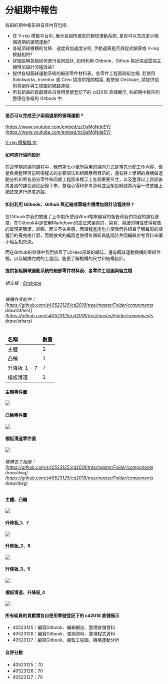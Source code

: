 # 分組期中報告

各組的期中報告與自評內容包括:

* 在 V-rep 模擬平台中, 展示各組所選定的鋼球運動系統, 是否可以完成至少兩個週期的循環運動?
* 各組頂球機構的位移、速度與加速度分析, 手動運算是否與程式驗算或 V-rep 模擬相符?
* 詳細說明各組如何進行協同設計, 如何利用 Gitbook、Github 與近端或雲端主機增加設計流程效益?
* 提供各組鋼球運動系統的細部零件材料表、各零件工程圖與組立檔, 若使用 Solidworks, Inventor 或 Creo 請提供相關檔案, 若使用 Onshape, 請提供個別零組件與工程圖的網路連結.
* 所有組員的貢獻請各自使用學號登記下的 cd2018 倉儲展示, 各組期中報告則整理在各組的 Gitbook 中.

---

#### 是否可以完成至少兩個週期的循環運動 ?

[https://www.youtube.com/embed/zzGsMgNdeEY](https://www.youtube.com/embed/zzGsMgNdeEY)

[V-rep 模擬檔.ttt](https://github.com/s40523125/ag6_cadp_finalproject/blob/gh-pages/mech_design/v-rep_models/40523125張志雲軌道模擬.ttt)

#### 如何進行協同設計

在這學期的協同課程中，我們第七小組所採用的協同方式是預先分配工作內容，像是負責整理目前所需程式的必要語法和相關應用資訊的，還有將上學期的機構做運動分析和將各部分零件佈圖成工程圖來標示上各個重要尺寸，以及整理以上資訊後將各週的課程過程記錄下來，整理心得和參考資料並且架設網誌將內容一併放置上網誌來進行進度追蹤。

#### 如何利用 Gitbook、Github 與近端或雲端主機增加設計流程效益 ?

在Gitbook中我們放置了上學期所使用Word檔來編寫的報告和我們每週的課程進度，在Gitbook中是使用Markdown的語法來編寫的，易寫、易讀的特性使得報告的呈現更簡潔、直觀、而又不失美感，而課程進度也方便我們各組員了解每周的課程目的需完成什麼，而開放式的編寫也使得每個組員能隨時共同編輯參考資料來讓小組互相交流。

而在Github的倉儲中我們放置了以Hexo部屬的網誌，還有鋼球運動機構的零組件檔，以及編排完成的工程圖，能更了解機構的尺寸和結構設計。

#### 提供各組鋼球運動系統的細部零件材料表、各零件工程圖與組立檔

###### 組立檔：[Onshape](https://cad.onshape.com/documents/014b70338180f7ab98b694d9/w/40f8b5e690a66afc38dd06ad/e/cdfa5a143eee92d8d61d0054)

###### 機構各零組件：[https://github.com/s40523125/cd2018/tree/master/Folder/components draw/others](https://github.com/s40523125/cd2018/tree/master/Folder/components draw/others)

| **名稱** | **數量** |
| :--- | :--- |
| 主體 | 1 |
| 凸輪 | 1 |
| 升降板\_1 - 7 | 7 |
| 檔板滑道 | 1 |

#### 主體零件圖

![](/assets/1524510117274.jpg)

#### 凸輪零件圖

#### ![](/assets/1524510034548.jpg)

#### 檔板滑道零件圖

![](/assets/1524510220012.jpg)

###### 機構各工程圖：[https://github.com/s40523125/cd2018/tree/master/Folder/components draw/dwg](https://github.com/s40523125/cd2018/tree/master/Folder/components draw/dwg)

#### 主體、凸輪

![](/assets/1524508494764.jpg)

#### 升降板\_1、7

![](/assets/1524508953551.jpg)

#### 升降板\_2、6

![](/assets/1524509000355.jpg)

#### 升降板\_3、5

![](/assets/1524509058728.jpg)

#### 檔板滑道、升降板\_4

![](/assets/1524509143444.jpg)

#### 所有組員的貢獻請各自使用學號登記下的 cd2018 倉儲展示

* 40523125：編寫Gitbook、編輯網誌、整理倉儲資料
* 40523126：編寫Gitbook、查詢資料、整理程式資料
* 40523127：編寫Gitbook、繪製工程圖、機構運動分析

#### 自評分數

* 40523125：70
* 40523126：70
* 40523127：70




